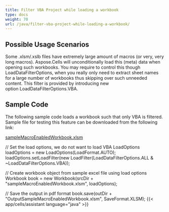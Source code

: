 ```yaml
---
title: Filter VBA Project while loading a workbook
type: docs
weight: 70
url: /java/filter-vba-project-while-loading-a-workbook/
---
```


## **Possible Usage Scenarios**
Some .xlsm/.xslb files have extremely large amount of macros (or very, very long macros). Aspose.Cells will unconditionally load this (meta) data when opening such workbooks. You may require to control this though LoadDataFilterOptions, when you really only need to extract sheet names for a large number of workbooks thus skipping over such unneeded content. This filter is provided by introducing new option LoadDataFilterOptions.VBA.
## **Sample Code**
The following sample code loads a workbook such that only VBA is filtered. Sample file for testing this feature can be downloaded from the following link:

[sampleMacroEnabledWorkbook.xlsm](79527951.xlsm)

// Set the load options, we do not want to load VBA
LoadOptions loadOptions = new LoadOptions(LoadFormat.AUTO);
loadOptions.setLoadFilter(new LoadFilter(LoadDataFilterOptions.ALL & ~LoadDataFilterOptions.VBA));

// Create workbook object from sample excel file using load options
Workbook book = new Workbook(srcDir + "sampleMacroEnabledWorkbook.xlsm", loadOptions);

// Save the output in pdf format
book.save(outDir + "OutputSampleMacroEnabledWorkbook.xlsm", SaveFormat.XLSM);
{{< app/cells/assistant language="java" >}}